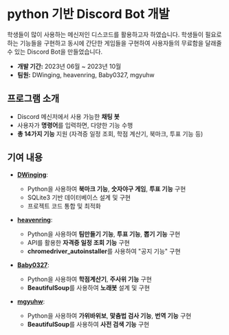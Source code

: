 # python 기반 Discord Bot 개발

학생들이 많이 사용하는 메신저인 디스코드를 활용하고자 하였습니다. 학생들이 필요로 하는 기능들을 구현하고 동시에 간단한 게임들을 구현하여 사용자들의 무료함을 달래줄 수 있는 Discord Bot을 만들었습니다.

- **개발 기간:** 2023년 06월 ~ 2023년 10월
- **팀원:** DWinging, heavenring, Baby0327, mgyuhw

## **프로그램 소개**
  - Discord 메신저에서 사용 가능한 **채팅 봇**
  - 사용자가 **명령어**를 입력하면, 다양한 기능 수행
  - **총 14가지 기능** 지원 (자격증 일정 조회, 학점 계산기, 북마크, 투표 기능 등)

## **기여 내용**
- **[DWinging](https://github.com/DWinging)**: 
  - Python을 사용하여 **북마크 기능**, **숫자야구 게임**, **투표 기능** 구현
  - SQLite3 기반 데이터베이스 설계 및 구현
  - 프로젝트 코드 통합 및 최적화

- **[heavenring](https://github.com/heavenring)**: 
  - Python을 사용하여 **팀만들기 기능**, **투표 기능**, **뽑기 기능** 구현
  - API를 활용한 **자격증 일정 조회 기능** 구현
  - **chromedriver_autoinstaller**를 사용하여 "공지 기능" 구현

- **[Baby0327](https://github.com/Baby0327)**: 
  - Python을 사용하여 **학점계산기**, **주사위 기능** 구현
  - **BeautifulSoup**를 사용하여 **노래봇** 설계 및 구현

- **[mgyuhw](https://github.com/mgyuhw)**: 
  - Python을 사용하여 **가위바위보**, **맟춤법 검사 기능**, **번역 기능** 구현
  - **BeautifulSoup**를 사용하여 **사전 검색 기능** 구현
